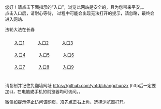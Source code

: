 您好！请点击下面指示的“入口”，浏览此网站是安全的，且为您带来平安。。 <br/>
点击入口后，请耐心等待， 过程中可能会出现无法打开的提示，请忽略，最终会进入网站. </br>

法轮大法在长春<br/>
<div style="padding:10px"><a style="margin:20px" target="_blank" href="https://dymmmr5y0rqif.cloudfront.net/2Qpsp?rjvwlai" id="ccLink1" rel="nofollow">入口1</a> <a target="_blank" style="margin:20px" href="https://d2bbja6o7sqaw9.cloudfront.net/2Qpsp?dsueoqmz" id="ccLink2" rel="nofollow">入口2</a> <a style="margin:20px" target="_blank" href="https://d172pjei571vhz.cloudfront.net/2Qpsp?holgeycs" id="ccLink3" rel="nofollow">入口3</a></div>

<div style="padding:10px" ><a style="margin:20px" target="_blank" href="https://dymmmr5y0rqif.cloudfront.net/2Qpsp?rjvwlai" id="ccLink4" rel="nofollow">入口4</a> <a style="margin:20px" href="https://d2bbja6o7sqaw9.cloudfront.net/2Qpsp?dsueoqmz" target="_blank" id="ccLink5" rel="nofollow">入口5</a> <a style="margin:20px" href="https://d172pjei571vhz.cloudfront.net/2Qpsp?holgeycs" target="_blank" id="ccLink6" rel="nofollow">入口6</a></div>

<div style="padding:10px"><a style="margin:20px" target="_blank" href="https://dymmmr5y0rqif.cloudfront.net/2Qpsp?rjvwlai" id="ccLink7" rel="nofollow">入口7</a> <a style="margin:20px" href="https://d2bbja6o7sqaw9.cloudfront.net/2Qpsp?dsueoqmz" target="_blank" id="ccLink8" rel="nofollow">入口8</a> <a style="margin:20px" target="_blank" href="https://d172pjei571vhz.cloudfront.net/2Qpsp?holgeycs" id="ccLink9" rel="nofollow">入口9</a></div>

<br/>



请复制并记住免翻墙网址 https://github.com/yntd/changchunzx (http后一定要加s)，在电脑或手机的浏览器均可访问。。<br/>

微信如提示停止访问该网页，须先点击右上角，选择浏览器打开。
